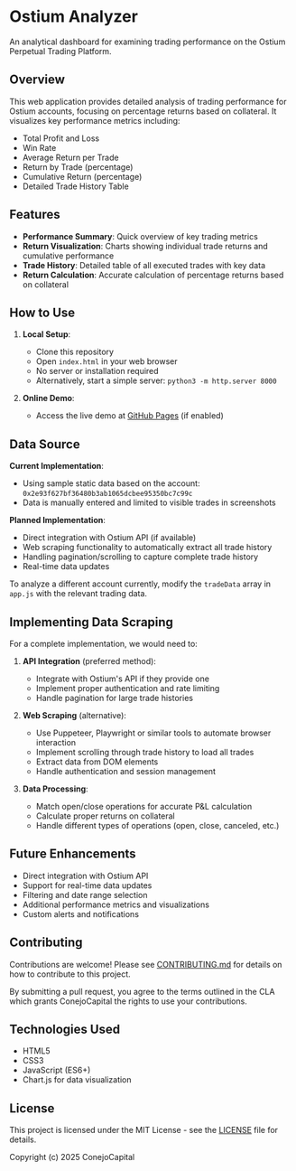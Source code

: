 # Ostium Analyzer

An analytical dashboard for examining trading performance on the Ostium Perpetual Trading Platform.

## Overview

This web application provides detailed analysis of trading performance for Ostium accounts, focusing on percentage returns based on collateral. It visualizes key performance metrics including:

- Total Profit and Loss
- Win Rate
- Average Return per Trade
- Return by Trade (percentage)
- Cumulative Return (percentage)
- Detailed Trade History Table

## Features

- **Performance Summary**: Quick overview of key trading metrics
- **Return Visualization**: Charts showing individual trade returns and cumulative performance
- **Trade History**: Detailed table of all executed trades with key data
- **Return Calculation**: Accurate calculation of percentage returns based on collateral

## How to Use

1. **Local Setup**:
   - Clone this repository
   - Open `index.html` in your web browser
   - No server or installation required
   - Alternatively, start a simple server: `python3 -m http.server 8000`

2. **Online Demo**:
   - Access the live demo at [GitHub Pages](https://conejocapital.github.io/ostiumanalyzer/) (if enabled)

## Data Source

**Current Implementation**:
- Using sample static data based on the account: `0x2e93f627bf36480b3ab1065dcbee95350bc7c99c`
- Data is manually entered and limited to visible trades in screenshots

**Planned Implementation**:
- Direct integration with Ostium API (if available)
- Web scraping functionality to automatically extract all trade history
- Handling pagination/scrolling to capture complete trade history
- Real-time data updates

To analyze a different account currently, modify the `tradeData` array in `app.js` with the relevant trading data.

## Implementing Data Scraping

For a complete implementation, we would need to:

1. **API Integration** (preferred method):
   - Integrate with Ostium's API if they provide one
   - Implement proper authentication and rate limiting
   - Handle pagination for large trade histories

2. **Web Scraping** (alternative):
   - Use Puppeteer, Playwright or similar tools to automate browser interaction
   - Implement scrolling through trade history to load all trades
   - Extract data from DOM elements
   - Handle authentication and session management

3. **Data Processing**:
   - Match open/close operations for accurate P&L calculation
   - Calculate proper returns on collateral
   - Handle different types of operations (open, close, canceled, etc.)

## Future Enhancements

- Direct integration with Ostium API
- Support for real-time data updates
- Filtering and date range selection
- Additional performance metrics and visualizations
- Custom alerts and notifications

## Contributing

Contributions are welcome! Please see [CONTRIBUTING.md](CONTRIBUTING.md) for details on how to contribute to this project.

By submitting a pull request, you agree to the terms outlined in the CLA which grants ConejoCapital the rights to use your contributions.

## Technologies Used

- HTML5
- CSS3
- JavaScript (ES6+)
- Chart.js for data visualization

## License

This project is licensed under the MIT License - see the [LICENSE](LICENSE) file for details.

Copyright (c) 2025 ConejoCapital 